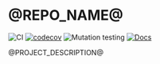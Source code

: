 # @REPO_NAME@

![CI](https://github.com/DoctorDalek1963/@REPO_NAME@/actions/workflows/ci.yaml/badge.svg)
[![codecov](https://codecov.io/github/DoctorDalek1963/@REPO_NAME@/graph/badge.svg?token=CODECOV_TOKEN)](https://codecov.io/github/DoctorDalek1963/@REPO_NAME@)
![Mutation testing](https://github.com/DoctorDalek1963/@REPO_NAME@/actions/workflows/mutants.yaml/badge.svg)
[![Docs](https://github.com/DoctorDalek1963/@REPO_NAME@/actions/workflows/gh-pages.yaml/badge.svg)](https://doctordalek1963.github.io/@REPO_NAME@/docs/@DOCS_CRATE_NAME@/index.html)

@PROJECT_DESCRIPTION@
